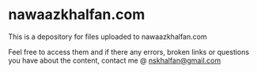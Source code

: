 # nawaazkhalfan.com

This is a depository for files uploaded to nawaazkhalfan.com

Feel free to access them and if there any errors, broken links or questions you have about the content, contact me @ nskhalfan@gmail.com
